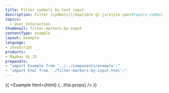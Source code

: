 ```yaml
---
title: Filter symbols by text input
description: Filter [symbols](/maplibre-gl-js/style-spec#layers-symbol) by icon name by typing in a text input.
topics:
  - User interaction
thumbnail: filter-markers-by-input
contentType: example
layout: example
language:
- JavaScript
products:
- Mapbox GL JS
prependJs:
- "import Example from '../../components/example';"
- "import html from './filter-markers-by-input.html';"
---
```


{{ <Example html={html} {...this.props} /> }}
